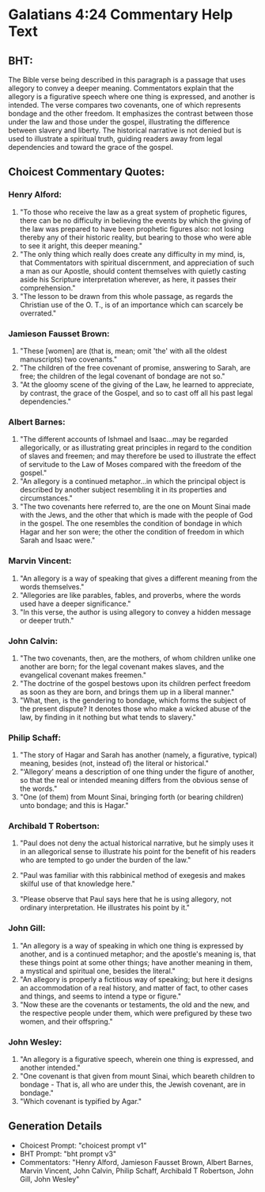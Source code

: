 # Galatians 4:24 Commentary Help Text

## BHT:
The Bible verse being described in this paragraph is a passage that uses allegory to convey a deeper meaning. Commentators explain that the allegory is a figurative speech where one thing is expressed, and another is intended. The verse compares two covenants, one of which represents bondage and the other freedom. It emphasizes the contrast between those under the law and those under the gospel, illustrating the difference between slavery and liberty. The historical narrative is not denied but is used to illustrate a spiritual truth, guiding readers away from legal dependencies and toward the grace of the gospel.

## Choicest Commentary Quotes:
### Henry Alford:
1. "To those who receive the law as a great system of prophetic figures, there can be no difficulty in believing the events by which the giving of the law was prepared to have been prophetic figures also: not losing thereby any of their historic reality, but bearing to those who were able to see it aright, this deeper meaning."
2. "The only thing which really does create any difficulty in my mind, is, that Commentators with spiritual discernment, and appreciation of such a man as our Apostle, should content themselves with quietly casting aside his Scripture interpretation wherever, as here, it passes their comprehension."
3. "The lesson to be drawn from this whole passage, as regards the Christian use of the O. T., is of an importance which can scarcely be overrated."

### Jamieson Fausset Brown:
1. "These [women] are (that is, mean; omit 'the' with all the oldest manuscripts) two covenants."
2. "The children of the free covenant of promise, answering to Sarah, are free; the children of the legal covenant of bondage are not so."
3. "At the gloomy scene of the giving of the Law, he learned to appreciate, by contrast, the grace of the Gospel, and so to cast off all his past legal dependencies."

### Albert Barnes:
1. "The different accounts of Ishmael and Isaac...may be regarded allegorically, or as illustrating great principles in regard to the condition of slaves and freemen; and may therefore be used to illustrate the effect of servitude to the Law of Moses compared with the freedom of the gospel."
2. "An allegory is a continued metaphor...in which the principal object is described by another subject resembling it in its properties and circumstances."
3. "The two covenants here referred to, are the one on Mount Sinai made with the Jews, and the other that which is made with the people of God in the gospel. The one resembles the condition of bondage in which Hagar and her son were; the other the condition of freedom in which Sarah and Isaac were."

### Marvin Vincent:
1. "An allegory is a way of speaking that gives a different meaning from the words themselves." 
2. "Allegories are like parables, fables, and proverbs, where the words used have a deeper significance." 
3. "In this verse, the author is using allegory to convey a hidden message or deeper truth."

### John Calvin:
1. "The two covenants, then, are the mothers, of whom children unlike one another are born; for the legal covenant makes slaves, and the evangelical covenant makes freemen."
2. "The doctrine of the gospel bestows upon its children perfect freedom as soon as they are born, and brings them up in a liberal manner."
3. "What, then, is the gendering to bondage, which forms the subject of the present dispute? It denotes those who make a wicked abuse of the law, by finding in it nothing but what tends to slavery."

### Philip Schaff:
1. "The story of Hagar and Sarah has another (namely, a figurative, typical) meaning, besides (not, instead of) the literal or historical."
2. "‘Allegory’ means a description of one thing under the figure of another, so that the real or intended meaning differs from the obvious sense of the words."
3. "One (of them) from Mount Sinai, bringing forth (or bearing children) unto bondage; and this is Hagar."

### Archibald T Robertson:
1. "Paul does not deny the actual historical narrative, but he simply uses it in an allegorical sense to illustrate his point for the benefit of his readers who are tempted to go under the burden of the law." 

2. "Paul was familiar with this rabbinical method of exegesis and makes skilful use of that knowledge here." 

3. "Please observe that Paul says here that he is using allegory, not ordinary interpretation. He illustrates his point by it."

### John Gill:
1. "An allegory is a way of speaking in which one thing is expressed by another, and is a continued metaphor; and the apostle's meaning is, that these things point at some other things; have another meaning in them, a mystical and spiritual one, besides the literal."
2. "An allegory is properly a fictitious way of speaking; but here it designs an accommodation of a real history, and matter of fact, to other cases and things, and seems to intend a type or figure."
3. "Now these are the covenants or testaments, the old and the new, and the respective people under them, which were prefigured by these two women, and their offspring."

### John Wesley:
1. "An allegory is a figurative speech, wherein one thing is expressed, and another intended."
2. "One covenant is that given from mount Sinai, which beareth children to bondage - That is, all who are under this, the Jewish covenant, are in bondage."
3. "Which covenant is typified by Agar."


## Generation Details
- Choicest Prompt: "choicest prompt v1"
- BHT Prompt: "bht prompt v3"
- Commentators: "Henry Alford, Jamieson Fausset Brown, Albert Barnes, Marvin Vincent, John Calvin, Philip Schaff, Archibald T Robertson, John Gill, John Wesley"
